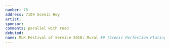 ```yaml
---
number: 75
address: 7109 Scenic Hwy
artist:
sponsor:
comments: parallel with road
debuted:
name: MLK Festival of Service 2018: Mural #9 (Scenic Perfection Plating)
---
```

